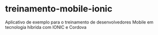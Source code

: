# treinamento-mobile-ionic
Aplicativo de exemplo para o treinamento de desenvolvedores Mobile em tecnologia híbrida com IONIC e Cordova
